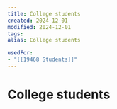 ```yaml
---
title: College students
created: 2024-12-01
modified: 2024-12-01
tags: 
alias: College students

usedFor:
- "[[19468 Students]]"
---
```

# College students
